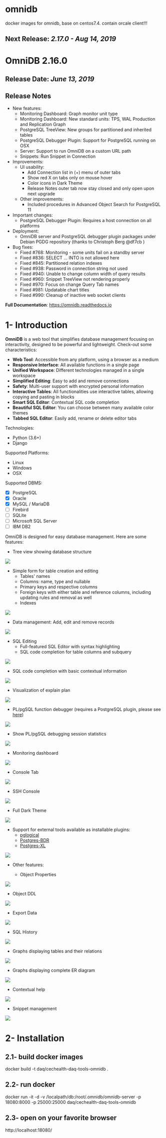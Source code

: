 # omnidb
docker images for omnidb, base on centos7.4.  contain  orcale client!!!

## Next Release: *2.17.0 - Aug 14, 2019*

# OmniDB 2.16.0

## Release Date: *June 13, 2019*

## Release Notes

- New features:
  - Monitoring Dashboard: Graph monitor unit type
  - Monitoring Dashboard: New standard units: TPS, WAL Production and Replication Graph
  - PostgreSQL TreeView: New groups for partitioned and inherited tables
  - PostgreSQL Debugger Plugin: Support for PostgreSQL running on OSX
  - Server: Support to run OmniDB on a custom URL path
  - Snippets: Run Snippet in Connection
- Improvements:
  - UI usability:
    - Add Connection list in (+) menu of outer tabs
    - Show red X on tabs only on mouse hover
    - Color icons in Dark Theme
    - Release Notes outer tab now stay closed and only open upon next upgrade
  - Other improvements:
    - Included procedures in Advanced Object Search for PostgreSQL 11
- Important changes:
  - PostgreSQL Debugger Plugin: Requires a host connection on all platforms
- Deployment:
  - OmniDB server and PostgreSQL debugger plugin packages under Debian PGDG repository (thanks to Christoph Berg @df7cb )
- Bug fixes:
  - Fixed #768: Monitoring - some units fail on a standby server
  - Fixed #836: SELECT ... INTO is not allowed here
  - Fixed #845: Partitioned relation indexes
  - Fixed #938: Password in connection string not used
  - Fixed #940: Unable to change column width of query results
  - Fixed #960: Snippet TreeView not rendering properly
  - Fixed #970: Focus on change Query Tab names
  - Fixed #981: Updatable chart titles
  - Fixed #990: Cleanup of inactive web socket clients


**Full Documentation**: https://omnidb.readthedocs.io


# 1- Introduction

**OmniDB** is a web tool that simplifies database management focusing on
interactivity, designed to be powerful and lightweight. Check-out some
characteristics:

- **Web Tool**: Accessible from any platform, using a browser as a medium
- **Responsive Interface**: All available functions in a single page
- **Unified Workspace**: Different technologies managed in a single workspace
- **Simplified Editing**: Easy to add and remove connections
- **Safety**: Multi-user support with encrypted personal information
- **Interactive Tables**: All functionalities use interactive tables, allowing
copying and pasting in blocks
- **Smart SQL Editor**: Contextual SQL code completion
- **Beautiful SQL Editor**: You can choose between many available color themes
- **Tabbed SQL Editor**: Easily add, rename or delete editor tabs

Technologies:

- Python (3.6+)
- Django

Supported Platforms:

- Linux
- Windows
- OSX

Supported DBMS:

- [X] PostgreSQL
- [X] Oracle
- [X] MySQL / MariaDB
- [ ] Firebird
- [ ] SQLite
- [ ] Microsoft SQL Server
- [ ] IBM DB2

OmniDB is designed for easy database management. Here are some features:

- Tree view showing database structure

![](https://raw.githubusercontent.com/OmniDB/doc/master/img/image_020.png)

- Simple form for table creation and editing
  - Tables' names
  - Columns: name, type and nullable
  - Primary keys and respective columns
  - Foreign keys with either table and reference columns, including updating rules and removal as well
  - Indexes

![](https://raw.githubusercontent.com/OmniDB/doc/master/img/image_031.png)

- Data management: Add, edit and remove records

![](https://raw.githubusercontent.com/OmniDB/doc/master/img/image_044.png)

- SQL Editing
  - Full-featured SQL Editor with syntax highlighting
  - SQL code completion for table columns and subquery

![](https://raw.githubusercontent.com/OmniDB/doc/master/img/image_050.png)

- SQL code completion with basic contextual information

![](https://raw.githubusercontent.com/OmniDB/doc/master/img/image_051.png)

- Visualization of explain plan

![](https://raw.githubusercontent.com/OmniDB/doc/master/img/image_057.png)

- PL/pgSQL function debugger (requires a PostgreSQL plugin, please see
[here](https://github.com/OmniDB/OmniDB/blob/master/omnidb_plugin/README.md))

![](https://raw.githubusercontent.com/OmniDB/doc/master/img/image_082.png)

  - Show PL/pgSQL debugging session statistics

![](https://raw.githubusercontent.com/OmniDB/doc/master/img/image_084.png)

- Monitoring dashboard

![](https://raw.githubusercontent.com/OmniDB/doc/master/img/image_091.png)

- Console Tab

![](https://raw.githubusercontent.com/OmniDB/doc/master/img/image_183.png)

- SSH Console

![](https://raw.githubusercontent.com/OmniDB/doc/master/img/image_204.png)

- Full Dark Theme

![](https://raw.githubusercontent.com/OmniDB/doc/master/img/image_069.png)

- Support for external tools available as installable plugins:
  - [pglogical](https://www.2ndquadrant.com/en/resources/pglogical/)
  - [Postgres-BDR](https://www.2ndquadrant.com/en/resources/bdr/)
  - [Postgres-XL](https://www.2ndquadrant.com/en/resources/postgres-xl/)

![](https://raw.githubusercontent.com/OmniDB/doc/master/img/image_194.png)


- Other features:

  - Object Properties

![](https://raw.githubusercontent.com/OmniDB/doc/master/img/image_176.png)

  - Object DDL

![](https://raw.githubusercontent.com/OmniDB/doc/master/img/image_177.png)

  - Export Data

![](https://raw.githubusercontent.com/OmniDB/doc/master/img/image_178.png)

  - SQL History

![](https://raw.githubusercontent.com/OmniDB/doc/master/img/image_203.png)

  - Graphs displaying tables and their relations

![](https://raw.githubusercontent.com/OmniDB/doc/master/img/image_059.png)

  - Graphs displaying complete ER diagram

![](https://omnidb.org/images/screenshots/screen01.png)

  - Contextual help

![](https://raw.githubusercontent.com/OmniDB/doc/master/img/image_071.png)

  - Snippet management

![](https://raw.githubusercontent.com/OmniDB/doc/master/img/image_127.png)


# 2- Installation

## 2.1- build docker images

docker build -t daq/cechealth-daq-tools-omnidb .

## 2.2- run docker 

docker run -it -d -v /localpath/db:/root/.omnidb/omnidb-server -p 18080:8000 -p 25000:25000 daq/cechealth-daq-tools-omnidb

## 2.3- open on your favorite browser

 http://localhost:18080/
